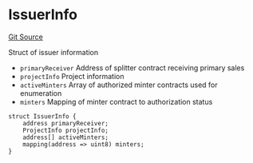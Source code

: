 # IssuerInfo
[Git Source](https://github.com/fxhash/fxhash-evm-contracts/blob/7502dc47d919e0bb1248e7f953c914adde69d025/src/lib/Structs.sol)

Struct of issuer information
- `primaryReceiver` Address of splitter contract receiving primary sales
- `projectInfo` Project information
- `activeMinters` Array of authorized minter contracts used for enumeration
- `minters` Mapping of minter contract to authorization status


```solidity
struct IssuerInfo {
    address primaryReceiver;
    ProjectInfo projectInfo;
    address[] activeMinters;
    mapping(address => uint8) minters;
}
```

